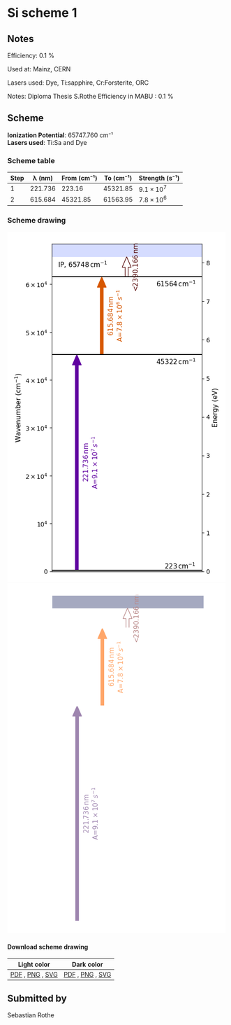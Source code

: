 # Si scheme 1

## Notes

Efficiency: 0.1 %

Used at: Mainz, CERN

Lasers used: Dye, Ti:sapphire, Cr:Forsterite, ORC

Notes: Diploma Thesis S.Rothe
Efficiency in MABU : 0.1 %





## Scheme

**Ionization Potential**: 65747.760 cm⁻¹  
**Lasers used**: Ti:Sa and Dye

### Scheme table

| Step | λ (nm)  | From (cm⁻¹) | To (cm⁻¹) |   Strength (s⁻¹)    |
| ---- | ------- | ----------- | --------- | ------------------- |
| 1    | 221.736 | 223.16      | 45321.85  | $9.1 \times 10^{7}$ |
| 2    | 615.684 | 45321.85    | 61563.95  | $7.8 \times 10^{6}$ |


### Scheme drawing

![si scheme, light mode](si-001/si-001-light.png#only-light)
![si scheme, dark mode](si-001/si-001-dark-web.png#only-dark)

#### Download scheme drawing

|                                            Light color                                            |                                           Dark color                                           |
| ------------------------------------------------------------------------------------------------- | ---------------------------------------------------------------------------------------------- |
| [PDF](si-001/si-001-light.pdf) , [PNG](si-001/si-001-light.png) , [SVG](si-001/si-001-light.svg)  | [PDF](si-001/si-001-dark.pdf) , [PNG](si-001/si-001-dark.png) , [SVG](si-001/si-001-dark.svg)  |


## Submitted by

Sebastian Rothe

